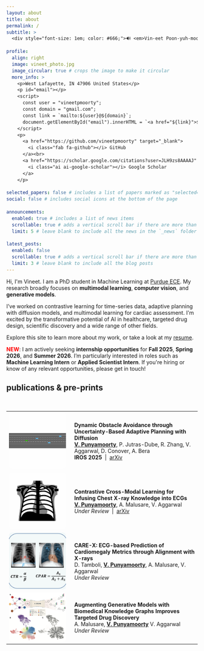 ```yaml
---
layout: about
title: about
permalink: /
subtitle: >
  <div style="font-size: 1em; color: #666;">🔊 <em>Vin-eet Poon-yuh-moor-tee</em></div><br>

profile:
  align: right
  image: vineet_photo.jpg
  image_circular: true # crops the image to make it circular
  more_info: >
    <p>West Lafayette, IN 47906 United States</p>
    <p id="email"></p>
    <script>
      const user = "vineetpmoorty";
      const domain = "gmail.com";
      const link = `mailto:${user}@${domain}`;
      document.getElementById("email").innerHTML = `<a href="${link}">${user}@${domain}</a>`;
    </script>
    <p>
      <a href="https://github.com/vineetpmoorty" target="_blank">
        <i class="fab fa-github"></i> GitHub
      </a><br>
      <a href="https://scholar.google.com/citations?user=JLH9zs8AAAAJ" target="_blank">
        <i class="ai ai-google-scholar"></i> Google Scholar
      </a>
    </p>

selected_papers: false # includes a list of papers marked as "selected={true}"
social: false # includes social icons at the bottom of the page

announcements:
  enabled: true # includes a list of news items
  scrollable: true # adds a vertical scroll bar if there are more than 3 news items
  limit: 5 # leave blank to include all the news in the `_news` folder

latest_posts:
  enabled: false
  scrollable: true # adds a vertical scroll bar if there are more than 3 new posts items
  limit: 3 # leave blank to include all the blog posts
---
```


Hi, I'm Vineet. I am a PhD student in Machine Learning at <a href="https://engineering.purdue.edu/ECE">Purdue ECE</a>. My research broadly focuses on **multimodal learning**, **computer vision**, and **generative models**.

I’ve worked on contrastive learning for time-series data, adaptive planning with diffusion models, and multimodal learning for cardiac assessment. I'm excited by the transformative potential of AI in healthcare, targeted drug design, scientific discovery and a wide range of other fields.

Explore this site to learn more about my work, or take a look at my <a href="/cv/">resume</a>.

<p>
  <span style="color: red; font-weight: bold;">NEW</span>: I am actively seeking <strong>internship opportunities</strong> for <strong>Fall 2025</strong>, <strong>Spring 2026</strong>, and <strong>Summer 2026</strong>. I’m particularly interested in roles such as <strong>Machine Learning Intern</strong> or <strong>Applied Scientist Intern</strong>.  
  If you're hiring or know of any relevant opportunities, please get in touch!
</p>

<div style="clear: both;"></div>

<h2>publications & pre-prints</h2>
<br>
<table style="width: 100%; vertical-align: middle;">
  <tr>
    <td style="width: 150px;">
      <img src="/assets/img/publication_1.gif" alt="Collision Avoidance" style="width: 150px; border-radius: 8px;">
    </td>
    <td style="padding-left: 15px;">
      <strong>Dynamic Obstacle Avoidance through Uncertainty-Based Adaptive Planning with Diffusion</strong><br>
      <u><strong>V. Punyamoorty</strong></u>, P. Jutras-Dube, R. Zhang, V. Aggarwal, D. Conover, A. Bera<br>
      <strong>IROS 2025</strong> &nbsp;|&nbsp; <a href="https://arxiv.org/abs/2409.16950">arXiv</a>
    </td>
  </tr>

  <tr>
    <td style="width: 150px;">
      <img src="/assets/img/publication_2.gif" alt="CroMoTEX" style="width: 150px; border-radius: 8px;">
    </td>
    <td style="padding-left: 15px;">
      <strong>Contrastive Cross-Modal Learning for Infusing Chest X-ray Knowledge into ECGs</strong><br>
      <u><strong>V. Punyamoorty</strong></u>, A. Malusare, V. Aggarwal<br>
      <em>Under Review</em> &nbsp;|&nbsp; <a href="https://arxiv.org/abs/2506.19329">arXiv</a>
    </td>
  </tr>

  <tr>
    <td style="width: 150px;">
      <img src="/assets/img/publication_3.gif" alt="CarE-X" style="width: 150px; border-radius: 8px;">
    </td>
    <td style="padding-left: 15px;">
      <strong>CARE-X: ECG-based Prediction of Cardiomegaly Metrics through Alignment with X-rays</strong><br>
      D. Tamboli, <u><strong>V. Punyamoorty</strong></u>, A. Malusare, V. Aggarwal<br>
      <em>Under Review</em>
    </td>
  </tr>

  <tr>
    <td style="width: 150px;">
      <img src="/assets/img/publication_4.png" alt="K-DREAM" style="width: 150px; border-radius: 8px;">
    </td>
    <td style="padding-left: 15px;">
      <strong>Augmenting Generative Models with Biomedical Knowledge Graphs Improves Targeted Drug Discovery</strong><br>
      A. Malusare, <u><strong>V. Punyamoorty</strong></u> V. Aggarwal<br>
      <em>Under Review</em>
    </td>
  </tr>
</table>

<br><br>
